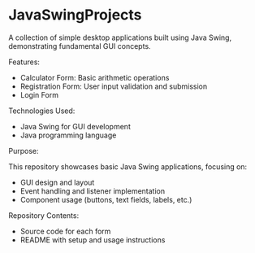 # JavaSwingProjects
A collection of simple desktop applications built using Java Swing, demonstrating fundamental GUI concepts.

Features:
- Calculator Form: Basic arithmetic operations
- Registration Form: User input validation and submission
- Login Form

Technologies Used:
- Java Swing for GUI development
- Java programming language

Purpose:

This repository showcases basic Java Swing applications, focusing on:

- GUI design and layout
- Event handling and listener implementation
- Component usage (buttons, text fields, labels, etc.)

Repository Contents:
- Source code for each form
- README with setup and usage instructions
